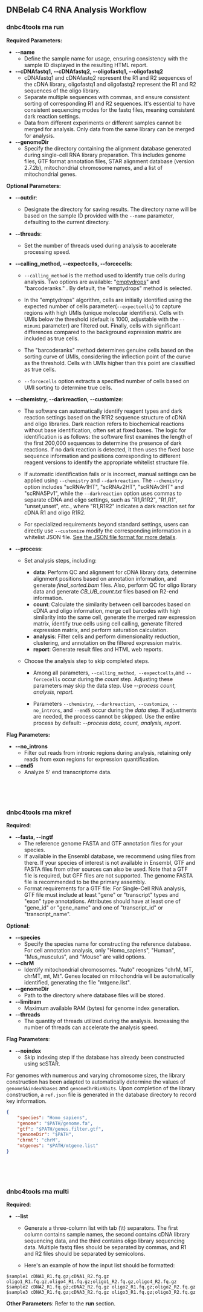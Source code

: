 ## DNBelab C4 RNA Analysis Workflow



### dnbc4tools rna run

**Required Parameters:**

- **--name**
  - Define the sample name for usage, ensuring consistency with the sample ID displayed in the resulting HTML report.
- **--cDNAfastq1, --cDNAfastq2, --oligofastq1, --oligofastq2**
  - cDNAfastq1 and cDNAfastq2 represent the R1 and R2 sequences of the cDNA library,  oligofastq1 and oligofastq2 represent the R1 and R2 sequences of the oligo library.
  - Separate multiple sequences with commas, and ensure consistent sorting of corresponding R1 and R2 sequences. It's essential to have consistent sequencing modes for the fastq files, meaning consistent dark reaction settings.
  - Data from different experiments or different samples cannot be merged for analysis. Only data from the same library can be merged for analysis.
- **--genomeDir**
  - Specify the directory containing the alignment database generated during single-cell RNA library preparation. This includes genome files, GTF format annotation files, STAR alignment database (version 2.7.2b), mitochondrial chromosome names, and a list of mitochondrial genes.

**Optional Parameters:**

- **--outdir**:

  - Designate the directory for saving results. The directory name will be based on the sample ID provided with the `--name` parameter, defaulting to the current directory.

- **--threads**:

  - Set the number of threads used during analysis to accelerate processing speed.

- **--calling_method, --expectcells, --forcecells**:

  - `--calling_method`  is the method used to identify true cells during analysis. Two options are available: "[emptydrops](https://genomebiology.biomedcentral.com/articles/10.1186/s13059-019-1662-y)" and "barcoderanks." . By default, the "emptydrops" method is selected. 

  - In the "emptydrops" algorithm, cells are initially identified using the expected number of cells parameter(`--expectcells`) to capture regions with high UMIs (unique molecular identifiers). Cells with UMIs below the threshold (default is 1000, adjustable with the `--minumi` parameter) are filtered out. Finally, cells with significant differences compared to the background expression matrix are included as true cells.

  - The "barcoderanks" method determines genuine cells based on the sorting curve of UMIs, considering the inflection point of the curve as the threshold. Cells with UMIs higher than this point are classified as true cells.

  - `--forcecells` option extracts a specified number of cells based on UMI sorting to determine true cells.

- **--chemistry, --darkreaction, --customize**:

  - The software can automatically identify reagent types and dark reaction settings based on the R1R2 sequence structure of cDNA and oligo libraries. Dark reaction refers to biochemical reactions without base identification, often set at fixed bases. The logic for identification is as follows: the software first examines the length of the first 200,000 sequences to determine the presence of dark reactions. If no dark reaction is detected, it then uses the fixed base sequence information and positions corresponding to different reagent versions to identify the appropriate whitelist structure file.

  - If automatic identification fails or is incorrect, manual settings can be applied using `--chemistry` and `--darkreaction`. The `--chemistry` option includes "scRNAv1HT", "scRNAv2HT",  "scRNAv3HT" and "scRNA5Pv1", while the `--darkreaction` option uses commas to separate cDNA and oligo settings, such as "R1,R1R2", "R1,R1", "unset,unset", etc., where "R1,R1R2" indicates a dark reaction set for cDNA R1 and oligo R1R2.

  - For specialized requirements beyond standard settings, users can directly use `--customize` modify the corresponding information in a whitelist JSON file. [See the JSON file format for more details](./json.md).

- **--process**:

  - Set analysis steps, including:
  
    - **data**: Perform QC and alignment for cDNA library data, determine alignment positions based on annotation information, and generate *final_sorted.bam* files. Also, perform QC for oligo library data and generate *CB_UB_count.txt* files based on R2-end information.
    - **count**: Calculate the similarity between cell barcodes based on cDNA and oligo information, merge cell barcodes with high similarity into the same cell, generate the merged raw expression matrix, identify true cells using cell calling, generate filtered expression matrix, and perform saturation calculation.
    - **analysis**: Filter cells and perform dimensionality reduction, clustering, and annotation on the filtered expression matrix.
    - **report**: Generate result files and HTML web reports.
  
  - Choose the analysis step to skip completed steps.
  
    - Among all parameters, `--calling_method`,` --expectcells`,and `--forcecells` occur during the *count* step. Adjusting these parameters may skip the data step. Use *--process count, analysis, report.*
  
    - Parameters `--chemistry`, `--darkreaction`,` --customize`,` --no_introns`, and `--end5` occur during the *data* step. If adjustments are needed, the process cannot be skipped. Use the entire process by default: *--process data, count, analysis, report*.

**Flag Parameters:**

- **--no_introns**
  - Filter out reads from intronic regions during analysis, retaining only reads from exon regions for expression quantification.
- **--end5**
  - Analyze 5' end transcriptome data.


</br>
</br>
</br>

### dnbc4tools rna mkref

**Required**:

- **--fasta, --ingtf**
  - The reference genome FASTA and GTF annotation files for your species.
  - If available in the Ensembl database, we recommend using files from there. If your species of interest is not available in Ensembl, GTF and FASTA files from other sources can also be used. Note that a GTF file is required, but GFF files are not supported. The genome FASTA file is recommended to be the primary assembly.
  - Format requirements for a GTF file: For Single-Cell RNA analysis, GTF file must include at least "gene" or "transcript" types and "exon" type annotations. Attributes should have at least one of "gene_id" or "gene_name" and one of "transcript_id" or "transcript_name".

**Optional**:

- **--species**
  - Specify the species name for constructing the reference database. For cell annotation analysis, only "Homo_sapiens", "Human", "Mus_musculus", and "Mouse" are valid options.
- **--chrM**
  - Identify mitochondrial chromosomes. "Auto" recognizes "chrM, MT, chrMT, mt, Mt". Genes located on mitochondria will be automatically identified, generating the file "mtgene.list".
- **--genomeDir**
  - Path to the directory where database files will be stored.
- **--limitram**
  - Maximum available RAM (bytes) for genome index generation.
- **--threads**
  - The quantity of threads utilized during the analysis. Increasing the number of threads can accelerate the analysis speed.

**Flag Parameters**:

- **--noindex**
  - Skip indexing step if the database has already been constructed using scSTAR.



For genomes with numerous and varying chromosome sizes, the library construction has been adapted to automatically determine the values of `genomeSAindexNbases` and `genomeChrBinNbits`. Upon completion of the library construction, a `ref.json` file is generated in the database directory to record key information.

```json
{
    "species": "Homo_sapiens",
    "genome": "$PATH/genome.fa",
    "gtf": "$PATH/genes.filter.gtf",
    "genomeDir": "$PATH",
    "chrmt": "chrM",
    "mtgenes": "$PATH/mtgene.list"
}
```

</br>
</br>
</br>


###  dnbc4tools rna multi

**Required**:

- **--list**

  - Generate a three-column list with tab (\t) separators. The first column contains sample names, the second contains cDNA library sequencing data, and the third contains oligo library sequencing data. Multiple fastq files should be separated by commas, and R1 and R2 files should be separated by semicolons.

  - Here's an example of how the input list should be formatted: 
```
$sample1 cDNA1_R1.fq.gz;cDNA1_R2.fq.gz oligo1_R1.fq.gz,oligo4_R1.fq.gz;oligo1_R2.fq.gz,oligo4_R2.fq.gz 
$sample2 cDNA2_R1.fq.gz;cDNA2_R2.fq.gz oligo2_R1.fq.gz;oligo2_R2.fq.gz 
$sample3 cDNA3_R1.fq.gz;cDNA3_R2.fq.gz oligo3_R1.fq.gz;oligo3_R2.fq.gz
```

**Other Parameters**: Refer to the **run** section.
